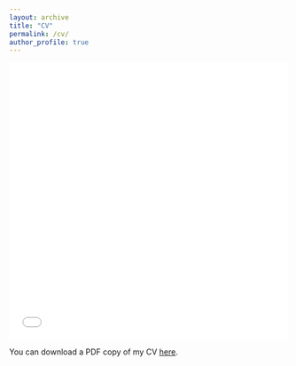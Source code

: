 ```yaml
---
layout: archive
title: "CV"
permalink: /cv/
author_profile: true
---
```


<iframe src="/files/pdf/CV_kaiqiong_May_11_forwebsite.pdf" width="100%" height="500" frameborder="no" border="0" marginwidth="0" marginheight="0"></iframe>

You can download a PDF copy of my CV [here](/files/pdf/CV_kaiqiong_May_11_forwebsite.pdf).